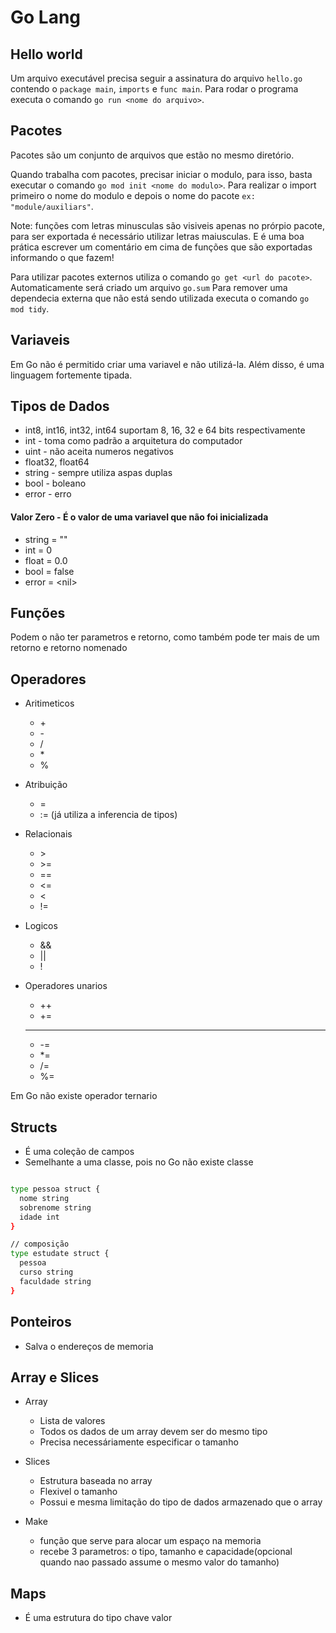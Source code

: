 # Go Lang

## Hello world

Um arquivo executável precisa seguir a assinatura do arquivo `hello.go` contendo o `package main`, `imports` e `func main`.
Para rodar o programa executa o comando `go run <nome do arquivo>`.

## Pacotes

Pacotes são um conjunto de arquivos que estão no mesmo diretório.

Quando trabalha com pacotes, precisar iniciar o modulo, para isso, basta executar o comando `go mod init <nome do modulo>`.
Para realizar o import primeiro o nome do modulo e depois o nome do pacote `ex: "module/auxiliars"`.

Note: funções com letras minusculas são visiveis apenas no prórpio pacote, para ser exportada é necessário utilizar letras maiusculas.
E é uma boa prática escrever um comentário em cima de funções que são exportadas informando o que fazem!

Para utilizar pacotes externos utiliza o comando `go get <url do pacote>`. Automaticamente será criado um arquivo `go.sum`
Para remover uma dependecia externa que não está sendo utilizada executa o comando `go mod tidy`.

## Variaveis

Em Go não é permitido criar uma variavel e não utilizá-la. Além disso, é uma linguagem fortemente tipada.

## Tipos de Dados

- int8, int16, int32, int64 suportam 8, 16, 32 e 64 bits respectivamente
- int - toma como padrão a arquitetura do computador
- uint - não aceita numeros negativos
- float32, float64
- string - sempre utiliza aspas duplas
- bool - boleano
- error - erro
#### Valor Zero - É o valor de uma variavel que não foi inicializada

- string = ""
- int = 0
- float = 0.0
- bool = false
- error = \<nil>

## Funções

Podem o não ter parametros e retorno, como também pode ter mais de um retorno e retorno nomenado

## Operadores

- Aritimeticos
  - \+
  - \- 
  - /
  - \*
  - %

- Atribuição
  - =
  - := (já utiliza a inferencia de tipos)

- Relacionais
  - \>
  - \>= 
  - ==
  - <=
  - <
  - !=

- Logicos
  - &&
  - ||
  - !

- Operadores unarios
  - ++
  - += 
  - --
  - -=
  - *= 
  - /=
  - %=

Em Go não existe operador ternario


## Structs

- É uma coleção de campos
- Semelhante a uma classe, pois no Go não existe classe

```bash

type pessoa struct {
  nome string
  sobrenome string
  idade int
}

// composição
type estudate struct {
  pessoa 
  curso string
  faculdade string
}

```

## Ponteiros

- Salva o endereços de memoria

## Array e Slices

- Array
  - Lista de valores
  - Todos os dados de um array devem ser do mesmo tipo
  - Precisa necessáriamente especificar o tamanho 

- Slices
  - Estrutura baseada no array
  - Flexivel o tamanho
  - Possui e mesma limitação do tipo de dados armazenado que o array

- Make
  - função que serve para alocar um espaço na memoria
  - recebe 3 parametros: o tipo, tamanho e capacidade(opcional quando nao passado assume o mesmo valor do tamanho)

## Maps

- É uma estrutura do tipo chave valor